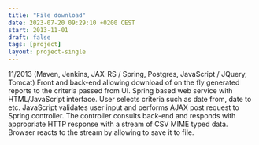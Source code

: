 ```yaml
---
title: "File download"
date: 2023-07-20 09:29:10 +0200 CEST
start: 2013-11-01
draft: false
tags: [project]
layout: project-single
---
```


11/2013 (Maven, Jenkins, JAX-RS / Spring, Postgres, JavaScript / JQuery, Tomcat) Front and back-end allowing download of on the fly generated reports to the criteria passed from UI.
Spring based web service with HTML/JavaScript interface. User selects criteria such as date from, date to etc. JavaScript validates user input and performs AJAX post request to Spring controller. The controller consults back-end and responds with appropriate HTTP response with a stream of CSV MIME typed data. Browser reacts to the stream by allowing to save it to file.
